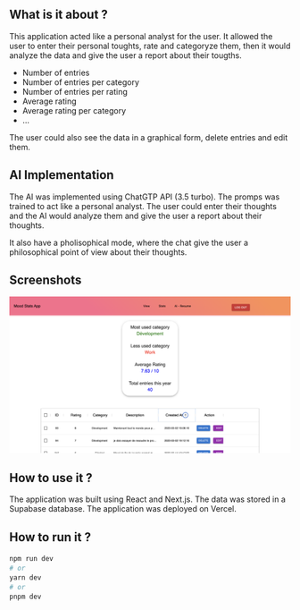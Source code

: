 ## What is it about ?

This application acted like a personal analyst for the user. It allowed the user to enter their personal toughts, rate and categoryze them, then it would analyze the data and give the user a report about their tougths. 

- Number of entries
- Number of entries per category
- Number of entries per rating
- Average rating
- Average rating per category
- ...

The user could also see the data in a graphical form, delete entries and edit them.

## AI Implementation

The AI was implemented using ChatGTP API (3.5 turbo). The promps was trained to act like a personal analyst. The user could enter their thoughts and the AI would analyze them and give the user a report about their thoughts.

It also have a pholisophical mode, where the chat give the user a philosophical point of view about their thoughts.

## Screenshots

![Screenshot 1](
    /assets/Screensho1.png
    )



## How to use it ?

The application was built using React and Next.js. The data was stored in a Supabase database. The application was deployed on Vercel.

## How to run it ?

```bash
npm run dev
# or
yarn dev
# or
pnpm dev
```
